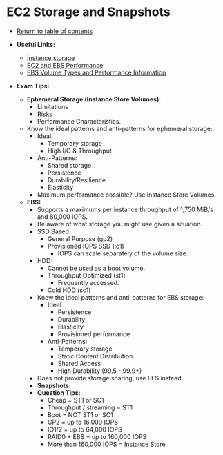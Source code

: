 # EC2 Storage and Snapshots

* [Return to table of contents](../../../README.md)

* **Useful Links:**
  * [Instance storage](https://docs.aws.amazon.com/AWSEC2/latest/UserGuide/InstanceStorage.html)
  * [EC2 and EBS Performance](https://docs.aws.amazon.com/AWSEC2/latest/UserGuide/EBSPerformance.html)
  * [EBS Volume Types and Performance Information](https://docs.aws.amazon.com/AWSEC2/latest/UserGuide/EBSVolumeTypes.html)

* **Exam Tips:**
  * **Ephemeral Storage (Instance Store Volumes):**
    * Limitations
    * Risks
    * Performance Characteristics.
  * Know the ideal patterns and anti-patterns for ephemeral storage:
    * Ideal:
      * Temporary storage
      * High I/O & Throughput
    * Anti-Patterns:
      * Shared storage
      * Persistence
      * Durability/Resilience
      * Elasticity
    * Maximum performance possible? Use Instance Store Volumes.
  * **EBS:**
    * Supports a maximums per instance throughput of 1,750 MiB/s and 80,000 IOPS.
    * Be aware of what storage you might use given a situation.
    * SSD Based:
      * General Purpose (gp2)
      * Provisioned IOPS SSD (io1)
        * IOPS can scale separately of the volume size.
    * HDD:
      * Cannot be used as a boot volume.
      * Throughput Optimized (st1)
        * Frequently accessed.
      * Cold HDD (sc1)
    * Know the ideal patterns and anti-patterns for EBS storage:
      * Ideal
        * Persistence
        * Durability
        * Elasticity
        * Provisioned performance
      * Anti-Patterns:
        * Temporary storage
        * Static Content Distribution
        * Shared Access
        * High Durability (99.5 - 99.9+)
    * Does not provide storage sharing, use EFS instead.
    * **Snapshots:**
    * **Question Tips:**
      * Cheap = ST1 or SC1
      * Throughput / streaming = ST1
      * Boot = NOT ST1 or SC1
      * GP2 = up to 16,000 IOPS
      * IO1/2 = up to 64,000 IOPS
      * RAID0 + EBS = up to 160,000 IOPS
      * More than 160,000 IOPS = Instance Store
